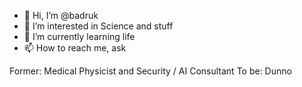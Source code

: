 - 👋 Hi, I’m @badruk
- 👀 I’m interested in Science and stuff
- 🌱 I’m currently learning life
- 📫 How to reach me, ask

Former: Medical Physicist and Security / AI Consultant 
To be:  Dunno
<!---
badruk/badruk is a ✨ special ✨ repository because its `README.md` (this file) appears on your GitHub profile.
You can click the Preview link to take a look at your changes.
--->
